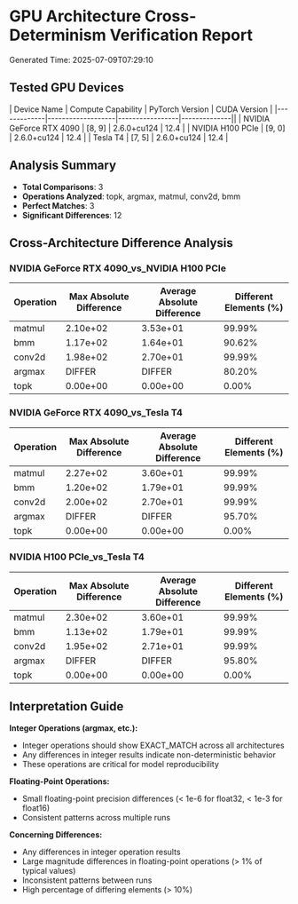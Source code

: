 # GPU Architecture Cross-Determinism Verification Report

Generated Time: 2025-07-09T07:29:10

## Tested GPU Devices

| Device Name | Compute Capability | PyTorch Version | CUDA Version |
|-------------|-------------------|-----------------|--------------||
| NVIDIA GeForce RTX 4090 | [8, 9] | 2.6.0+cu124 | 12.4 |
| NVIDIA H100 PCIe | [9, 0] | 2.6.0+cu124 | 12.4 |
| Tesla T4 | [7, 5] | 2.6.0+cu124 | 12.4 |

## Analysis Summary

- **Total Comparisons**: 3
- **Operations Analyzed**: topk, argmax, matmul, conv2d, bmm
- **Perfect Matches**: 3
- **Significant Differences**: 12

## Cross-Architecture Difference Analysis

### NVIDIA GeForce RTX 4090_vs_NVIDIA H100 PCIe

| Operation | Max Absolute Difference | Average Absolute Difference | Different Elements (%) |
|-----------|------------------------|------------------------------|----------------------|
| matmul | 2.10e+02 | 3.53e+01 | 99.99% |
| bmm | 1.17e+02 | 1.64e+01 | 90.62% |
| conv2d | 1.98e+02 | 2.70e+01 | 99.99% |
| argmax | DIFFER | DIFFER | 80.20% |
| topk | 0.00e+00 | 0.00e+00 | 0.00% |

### NVIDIA GeForce RTX 4090_vs_Tesla T4

| Operation | Max Absolute Difference | Average Absolute Difference | Different Elements (%) |
|-----------|------------------------|------------------------------|----------------------|
| matmul | 2.27e+02 | 3.60e+01 | 99.99% |
| bmm | 1.20e+02 | 1.79e+01 | 99.99% |
| conv2d | 2.00e+02 | 2.70e+01 | 99.99% |
| argmax | DIFFER | DIFFER | 95.70% |
| topk | 0.00e+00 | 0.00e+00 | 0.00% |

### NVIDIA H100 PCIe_vs_Tesla T4

| Operation | Max Absolute Difference | Average Absolute Difference | Different Elements (%) |
|-----------|------------------------|------------------------------|----------------------|
| matmul | 2.30e+02 | 3.60e+01 | 99.99% |
| bmm | 1.13e+02 | 1.79e+01 | 99.99% |
| conv2d | 1.95e+02 | 2.71e+01 | 99.99% |
| argmax | DIFFER | DIFFER | 95.80% |
| topk | 0.00e+00 | 0.00e+00 | 0.00% |

## Interpretation Guide

**Integer Operations (argmax, etc.):**
- Integer operations should show EXACT_MATCH across all architectures
- Any differences in integer results indicate non-deterministic behavior
- These operations are critical for model reproducibility

**Floating-Point Operations:**
- Small floating-point precision differences (< 1e-6 for float32, < 1e-3 for float16)
- Consistent patterns across multiple runs

**Concerning Differences:**
- Any differences in integer operation results
- Large magnitude differences in floating-point operations (> 1% of typical values)
- Inconsistent patterns between runs
- High percentage of differing elements (> 10%)

